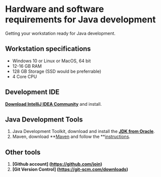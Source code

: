 # Hardware and software requirements for Java development

Getting your workstation ready for Java development.
## Workstation specifications
- Windows 10 or Linux or MacOS, 64 bit
- 12-16 GB RAM
- 128 GB Storage (SSD would be preferrable)
- 4 Core CPU

## Development IDE
**[Download IntelliJ IDEA   Community](https://www.jetbrains.com/idea/download/#section=windows)** and install.

## Java Development Tools
1. Java Development Toolkit, download and install the **[JDK from Oracle](https://www.oracle.com/java/technologies/javase-jdk11-downloads.html)**.
2. Maven, download **[Maven](https://maven.apache.org/download.cgi) and follow the **[instructions](https://maven.apache.org/install.html).

## Other tools
1. **[Github account] (https://github.com/join)**
1. **[Git Version Control] (https://git-scm.com/downloads)**

